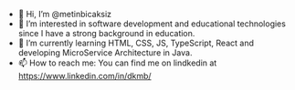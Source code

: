 - 👋 Hi, I’m @metinbicaksiz
- 👀 I’m interested in software development and educational technologies since I have a strong background in education. 
- 🌱 I’m currently learning HTML, CSS, JS, TypeScript, React and developing MicroService Architecture in Java. 
- 📫 How to reach me: You can find me on lindkedin at https://www.linkedin.com/in/dkmb/

<!---
metinbicaksiz/metinbicaksiz is a ✨ special ✨ repository because its `README.md` (this file) appears on your GitHub profile.
You can click the Preview link to take a look at your changes.
--->
